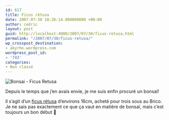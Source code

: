 ```yaml
---
id: 617
title: Ficus rétusa
date: 2007-07-30 18:26:14.000000000 +00:00
author: cedric
layout: post
guid: http://localhost:4000/2007/07/30/ficus-retusa.html
permalink: "/2007/07/30/ficus-retusa/"
wp_crosspost_destination:
- akyrho.wordpress.com
wordpress_post_id:
- '743'
categories:
- Non classé
---
```

![Bonsai - Ficus Retusa](/images/2007/07/montage-bonzai.jpg)

Depuis le temps que j’en avais envie, je me suis enfin procuré un bonsaï!

Il s’agit d’un [ficus rétusa](http://fr.wikipedia.org/wiki/Ficus_retusa) d’environs 16cm, acheté pour trois sous au Brico. Je ne sais pas exactement ce que ça vaut en matière de bonsaï, mais c’est toujours un bon début 🙂